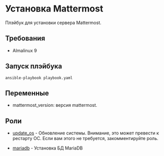 Установка Mattermost
====================

Плэйбук для установки сервера Mattermost.

Требования
------------

- Almalinux 9

Запуск плэйбука
----------------

    ansible-playbook playbook.yaml

Переменные
----------

- mattermost_version: версия mattermost.

Роли
----

- [update_os](./roles/update_os/) - Обновление системы. Внимание, это может превести к рестарту ОС. Если вам этого не требуется, закомментируйте роль.

- [mariadb](./roles/mariadb/) - Установка БД MariaDB

